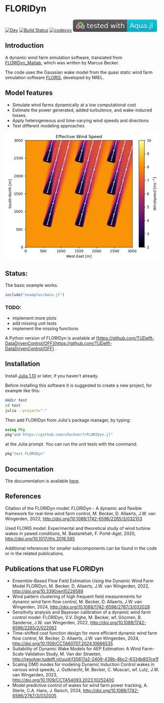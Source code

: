 # FLORIDyn

[![Dev](https://img.shields.io/badge/docs-dev-blue.svg)](https://ufechner7.github.io/FLORIDyn.jl/dev)
[![Build Status](https://github.com/ufechner7/FLORIDyn.jl/actions/workflows/CI.yml/badge.svg?branch=main)](https://github.com/ufechner7/FLORIDyn.jl/actions/workflows/CI.yml?query=branch%3Amain)
[![codecov](https://codecov.io/gh/ufechner7/FLORIDyn.jl/graph/badge.svg?token=O7wXT62VSR)](https://codecov.io/gh/ufechner7/FLORIDyn.jl)
[![Aqua QA](https://raw.githubusercontent.com/JuliaTesting/Aqua.jl/master/badge.svg)](https://github.com/JuliaTesting/Aqua.jl)

## Introduction
A dynamic wind farm simulation software, translated from [FLORIDyn_Matlab](https://github.com/TUDelft-DataDrivenControl/FLORIDyn_Matlab), which was written by Marcus Becker.

The code uses the Gaussian wake model from the quasi static wind farm simulation software [FLORIS](https://github.com/NREL/floris), developed by NREL.

## Model features
- Simulate wind farms dynamically at a low computational cost
- Estimate the power generated, added turbulence, and wake-induced losses.
- Apply heterogeneous and time-varying wind speeds and directions
- Test different modeling approaches

<p align="center"><img src="https://github.com/ufechner7/FLORIDyn.jl/blob/main/docs/src/flowfield.png?raw=true" width="500" /></p>

## Status:
The basic example works.
```julia
include("examples/main.jl")
```
### TODO:
- implement more plots
- add missing unit tests
- implement the missing functions

A Python version of FLORIDyn is available at [https://github.com/TUDelft-DataDrivenControl/OFF](https://github.com/TUDelft-DataDrivenControl/OFF) .

## Installation
Install [Julia 1.10](https://ufechner7.github.io/2024/08/09/installing-julia-with-juliaup.html) or later, if you haven't already.

Before installing this software it is suggested to create a new project, for example like this:
```bash
mkdir test
cd test
julia --project="."
```
Then add FLORIDyn from  Julia's package manager, by typing:
```julia
using Pkg
pkg"add https://github.com/ufechner7/FLORIDyn.jl"
``` 
at the Julia prompt. You can run the unit tests with the command:
```julia
pkg"test FLORIDyn"
```

## Documentation
The documentation is available [here](https://ufechner7.github.io/FLORIDyn.jl/dev/).

## References
Citation of the FLORIDyn model:
FLORIDyn - A dynamic and flexible framework for real-time wind farm control, M. Becker, D. Allaerts, J.W. van Wingerden, 2022, http://doi.org/10.1088/1742-6596/2265/3/032103

Used FLORIS model:
Experimental and theoretical study of wind turbine wakes in yawed conditions, M. Bastankhah, F. Porté-Agel, 2020, http://doi.org/10.1017/jfm.2016.595

Additional references for smaller subcomponents can be found in the code or in the related publications.

## Publications that use FLORIDyn
- Ensemble-Based Flow Field Estimation Using the Dynamic Wind Farm Model FLORIDyn, M. Becker, D. Allaerts, J.W. van Wingerden, 2022, http://doi.org/10.3390/en15228589
- Wind pattern clustering of high frequent field measurements for dynamic wind farm flow control, M. Becker, D. Allaerts, J.W. van Wingerden, 2024, http://doi.org/10.1088/1742-6596/2767/3/032028 
- Sensitivity analysis and Bayesian calibration of a dynamic wind farm control model: FLORIDyn, V.V. Dighe, M. Becker, wf. Göçmen, B. Sanderse, J.W. van Wingerden, 2022, http://doi.org/10.1088/1742-6596/2265/2/022062
- Time-shifted cost function design for more efficient dynamic wind farm flow control, M. Becker, D. Allaerts, J.W. van Wingerden, 2024, http://doi.org/10.1109/CCTA60707.2024.10666535
- Suitability of Dynamic Wake Models for AEP Estimation: A Wind Farm-Scale Validation Study, M. Van der Straeten, http://resolver.tudelft.nl/uuid:f35617a2-2409-439b-8bc2-6334b807ce1f 
- Scaling DMD modes for modeling Dynamic Induction Control wakes in various wind speeds, J. Gutknecht, M. Becker, C. Muscari, wf. Lutz, J.W. van Wingerden, 2023, http://doi.org/10.1109/CCTA54093.2023.10252400
- Model predictive control of wakes for wind farm power tracking, A. Sterle, C.A. Hans, J. Raisch, 2024, http://doi.org/10.1088/1742-6596/2767/3/032005

